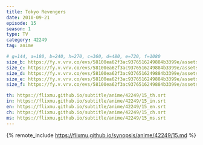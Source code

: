 ```yaml
---
title: Tokyo Revengers
date: 2010-09-21
episode: 15
season: 1
type: TV
category: 42249
tag: anime

# g=144, a=180, b=240, h=270, c=360, d=480, e=720, f=1080
size_b: https://fy.v.vrv.co/evs/58100ea62f3ac9376516249884b3399e/assets/58100ea62f3ac9376516249884b3399e_4107467.mp4
size_c: https://fy.v.vrv.co/evs/58100ea62f3ac9376516249884b3399e/assets/58100ea62f3ac9376516249884b3399e_4107466.mp4
size_d: https://fy.v.vrv.co/evs/58100ea62f3ac9376516249884b3399e/assets/58100ea62f3ac9376516249884b3399e_4107468.mp4
size_e: https://fy.v.vrv.co/evs/58100ea62f3ac9376516249884b3399e/assets/58100ea62f3ac9376516249884b3399e_4107469.mp4
size_f: https://fy.v.vrv.co/evs/58100ea62f3ac9376516249884b3399e/assets/58100ea62f3ac9376516249884b3399e_4107470.mp4

th: https://flixmu.github.io/subtitle/anime/42249/15_th.srt
in: https://flixmu.github.io/subtitle/anime/42249/15_in.srt
en: https://flixmu.github.io/subtitle/anime/42249/15_en.srt
ch: https://flixmu.github.io/subtitle/anime/42249/15_ch.srt
ms: https://flixmu.github.io/subtitle/anime/42249/15_ms.srt
---
```

{% remote_include https://flixmu.github.io/synopsis/anime/42249/15.md %}
